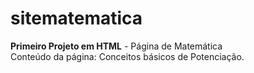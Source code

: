 # sitematematica
<b>Primeiro Projeto em HTML</b> - Página de Matemática <br>
Conteúdo da página: Conceitos básicos de Potenciação. <br>
